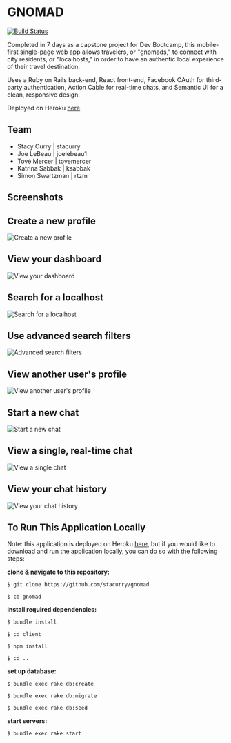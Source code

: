 # GNOMAD
[![Build Status](https://travis-ci.org/chi-bumblebees-2017/gnomad.svg?branch=master)](https://travis-ci.org/chi-bumblebees-2017/gnomad)

Completed in 7 days as a capstone project for Dev Bootcamp, this mobile-first single-page web app allows travelers, or "gnomads," to connect with city residents, or "localhosts," in order to have an authentic local experience of their travel destination.

Uses a Ruby on Rails back-end, React front-end, Facebook OAuth for third-party authentication, Action Cable for real-time chats, and Semantic UI for a clean, responsive design.

Deployed on Heroku [here](https://gnomad.herokuapp.com/).

## Team
* Stacy Curry | stacurry
* Joe LeBeau | joelebeau1
* Tové Mercer | tovemercer
* Katrina Sabbak | ksabbak
* Simon Swartzman | rtzm

## Screenshots

## Create a new profile

![Create a new profile](./readme-images/create_profile.png "Create a new profile")

## View your dashboard

![View your dashboard](./readme-images/dashboard.png "View your dashboard")

## Search for a localhost

![Search for a localhost](./readme-images/simple_search.png "Search for a localhost")

## Use advanced search filters

![Advanced search filters](./readme-images/advanced_search.png "Advanced search filters")

## View another user's profile

![View another user's profile](./readme-images/profile_view.png "View another user's profile")

## Start a new chat

![Start a new chat](./readme-images/start_chat.png "Start a new chat")

## View a single, real-time chat

![View a single chat](./readme-images/view_chat.png "View a single chat")

## View your chat history

![View your chat history](./readme-images/view_chats.png "View your chat history")

##

## To Run This Application Locally
Note: this application is deployed on Heroku [here](https://gnomad.herokuapp.com/), but if you would like to download and run the application locally, you can do so with the following steps:

**clone & navigate to this repository:**

`$ git clone https://github.com/stacurry/gnomad`

`$ cd gnomad`

**install required dependencies:**

`$ bundle install`

`$ cd client`

`$ npm install`

`$ cd ..`

**set up database:**

`$ bundle exec rake db:create`

`$ bundle exec rake db:migrate`

`$ bundle exec rake db:seed`

**start servers:**

`$ bundle exec rake start`
